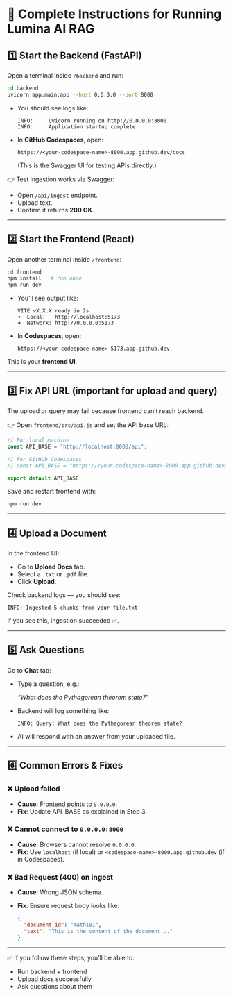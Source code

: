 # 🚀 Complete Instructions for Running Lumina AI RAG

## 1️⃣ Start the Backend (FastAPI)

Open a terminal inside `/backend` and run:

```bash
cd backend
uvicorn app.main:app --host 0.0.0.0 --port 8000
```

* You should see logs like:

  ```
  INFO:     Uvicorn running on http://0.0.0.0:8000
  INFO:     Application startup complete.
  ```

* In **GitHub Codespaces**, open:

  ```
  https://<your-codespace-name>-8000.app.github.dev/docs
  ```

  (This is the Swagger UI for testing APIs directly.)

👉 Test ingestion works via Swagger:

* Open `/api/ingest` endpoint.
* Upload text.
* Confirm it returns **200 OK**.

---

## 2️⃣ Start the Frontend (React)

Open another terminal inside `/frontend`:

```bash
cd frontend
npm install   # run once
npm run dev
```

* You’ll see output like:

  ```
  VITE vX.X.X ready in 2s
  ➜  Local:   http://localhost:5173
  ➜  Network: http://0.0.0.0:5173
  ```

* In **Codespaces**, open:

  ```
  https://<your-codespace-name>-5173.app.github.dev
  ```

This is your **frontend UI**.

---

## 3️⃣ Fix API URL (important for upload and query)

The upload or query may fail because frontend can’t reach backend.

👉 Open `frontend/src/api.js` and set the API base URL:

```js
// For local machine
const API_BASE = "http://localhost:8000/api";

// For GitHub Codespaces
// const API_BASE = "https://<your-codespace-name>-8000.app.github.dev/api";

export default API_BASE;
```

Save and restart frontend with:

```bash
npm run dev
```

---

## 4️⃣ Upload a Document

In the frontend UI:

* Go to **Upload Docs** tab.
* Select a `.txt` or `.pdf` file.
* Click **Upload**.

Check backend logs — you should see:

```
INFO: Ingested 5 chunks from your-file.txt
```

If you see this, ingestion succeeded ✅.

---

## 5️⃣ Ask Questions

Go to **Chat** tab:

* Type a question, e.g.:

  *“What does the Pythagorean theorem state?”*

* Backend will log something like:

  ```
  INFO: Query: What does the Pythagorean theorem state?
  ```

* AI will respond with an answer from your uploaded file.

---

## 6️⃣ Common Errors & Fixes

### ❌ Upload failed

* **Cause**: Frontend points to `0.0.0.0`.
* **Fix**: Update API\_BASE as explained in Step 3.

### ❌ Cannot connect to `0.0.0.0:8000`

* **Cause**: Browsers cannot resolve `0.0.0.0`.
* **Fix**: Use `localhost` (if local) or `<codespace-name>-8000.app.github.dev` (if in Codespaces).

### ❌ Bad Request (400) on ingest

* **Cause**: Wrong JSON schema.
* **Fix**: Ensure request body looks like:

  ```json
  {
    "document_id": "math101",
    "text": "This is the content of the document..."
  }
  ```

---

✅ If you follow these steps, you’ll be able to:

* Run backend + frontend
* Upload docs successfully
* Ask questions about them
